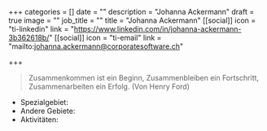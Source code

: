+++
categories = []
date = ""
description = "Johanna Ackermann"
draft = true
image = ""
job_title = ""
title = "Johanna Ackermann"
[[social]]
icon = "ti-linkedin"
link = "https://www.linkedin.com/in/johanna-ackermann-3b362618b/"
[[social]]
icon = "ti-email"
link = "mailto:johanna.ackermann@corporatesoftware.ch"

+++
> Zusammenkommen ist ein Beginn, Zusammenbleiben ein Fortschritt, Zusammenarbeiten ein Erfolg. (Von Henry Ford)

* Spezialgebiet: 
* Andere Gebiete: 
* Aktivitäten: 
